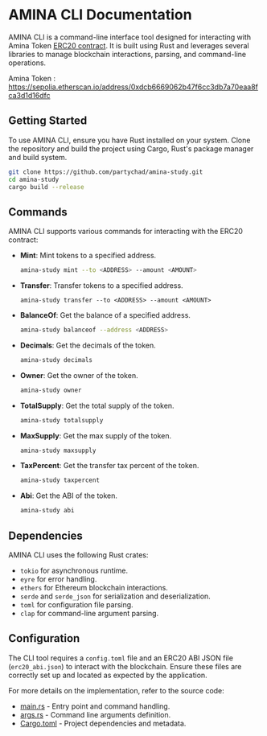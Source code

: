 # AMINA CLI Documentation

AMINA CLI is a command-line interface tool designed for interacting with Amina Token [ERC20 contract](https://sepolia.etherscan.io/address/0xdcb6669062b47f6cc3db7a70eaa8fca3d1d16dfc). It is built using Rust and leverages several libraries to manage blockchain interactions, parsing, and command-line operations.

Amina Token : https://sepolia.etherscan.io/address/0xdcb6669062b47f6cc3db7a70eaa8fca3d1d16dfc

## Getting Started

To use AMINA CLI, ensure you have Rust installed on your system. Clone the repository and build the project using Cargo, Rust's package manager and build system.

```bash
git clone https://github.com/partychad/amina-study.git
cd amina-study
cargo build --release
```

## Commands

AMINA CLI supports various commands for interacting with the ERC20 contract:

- **Mint**: Mint tokens to a specified address.

  ```bash
  amina-study mint --to <ADDRESS> --amount <AMOUNT>
  ```

- **Transfer**: Transfer tokens to a specified address.

  ```
  amina-study transfer --to <ADDRESS> --amount <AMOUNT>
  ```

- **BalanceOf**: Get the balance of a specified address.

  ```bash
  amina-study balanceof --address <ADDRESS>
  ```

- **Decimals**: Get the decimals of the token.

  ```bash
  amina-study decimals
  ```

- **Owner**: Get the owner of the token.

  ```bash
  amina-study owner
  ```

- **TotalSupply**: Get the total supply of the token.

  ```bash
  amina-study totalsupply
  ```

- **MaxSupply**: Get the max supply of the token.

  ```bash
  amina-study maxsupply
  ```

- **TaxPercent**: Get the transfer tax percent of the token.

  ```bash
  amina-study taxpercent
  ```

- **Abi**: Get the ABI of the token.

  ```bash
  amina-study abi
  ```

## Dependencies

AMINA CLI uses the following Rust crates:

- `tokio` for asynchronous runtime.
- `eyre` for error handling.
- `ethers` for Ethereum blockchain interactions.
- `serde` and `serde_json` for serialization and deserialization.
- `toml` for configuration file parsing.
- `clap` for command-line argument parsing.

## Configuration

The CLI tool requires a `config.toml` file and an ERC20 ABI JSON file (`erc20_abi.json`) to interact with the blockchain. Ensure these files are correctly set up and located as expected by the application.

For more details on the implementation, refer to the source code:

- [main.rs](https://github.com/partychad/amina-study/blob/master/src/main.rs) - Entry point and command handling.
- [args.rs](https://github.com/partychad/amina-study/blob/master/src/args.rs) - Command line arguments definition.
- [Cargo.toml](https://github.com/partychad/amina-study/blob/master/Cargo.toml) - Project dependencies and metadata.